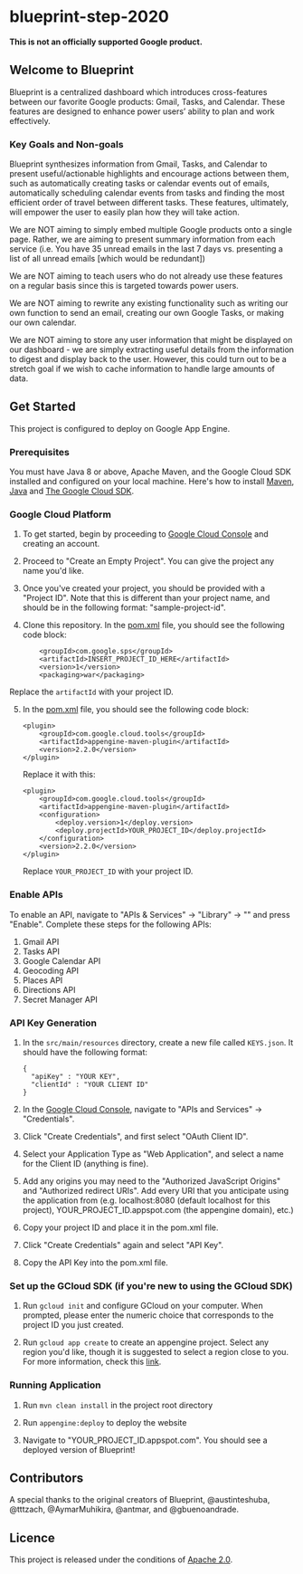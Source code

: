 # blueprint-step-2020

**This is not an officially supported Google product.**

## Welcome to Blueprint
Blueprint is a centralized dashboard which introduces cross-features between our favorite Google products: Gmail, Tasks,
and Calendar. These features are designed to enhance power users’ ability to plan and work effectively.

### Key Goals and Non-goals
Blueprint synthesizes information from Gmail, Tasks, and Calendar to present useful/actionable highlights
and encourage actions between them, such as automatically creating tasks or calendar events out of emails,
automatically scheduling calendar events from tasks and finding the most efficient order of travel between different
tasks. These features, ultimately, will empower the user to easily plan how they will take action.

We are NOT aiming to simply embed multiple Google products onto a single page.
Rather, we are aiming to present summary information from each service
(i.e. You have 35 unread emails in the last 7 days vs. presenting a list of all unread emails
[which would be redundant])

We are NOT aiming to teach users who do not already use these features on a regular basis since this is targeted towards
power users.

We are NOT aiming to rewrite any existing functionality such as writing our own function to send an email,
creating our own Google Tasks, or making our own calendar.

We are NOT aiming to store any user information that might be displayed on our dashboard -
we are simply extracting useful details from the information to digest and display back to the user.
However, this could turn out to be a stretch goal if we wish to cache information to handle large amounts of data.


## Get Started
This project is configured to deploy on Google App Engine.

### Prerequisites
You must have Java 8 or above, Apache Maven, and the Google Cloud SDK installed and configured on your local machine.
Here's how to install [Maven](https://maven.apache.org/install.html), [Java](https://java.com/en/download/help/download_options.xml)
and [The Google Cloud SDK](https://cloud.google.com/sdk/install).

### Google Cloud Platform
1) To get started, begin by proceeding to [Google Cloud Console](https://console.cloud.google.com) and creating an account.

2) Proceed to "Create an Empty Project". You can give the project any name you'd like.

3) Once you've created your project, you should be provided with a "Project ID". Note that this is different than your
project name, and should be in the following format: "sample-project-id".

4) Clone this repository. In the [pom.xml](pom.xml) file, you should see the following code block:
    ```$xslt
        <groupId>com.google.sps</groupId>
        <artifactId>INSERT_PROJECT_ID_HERE</artifactId>
        <version>1</version>
        <packaging>war</packaging>
    ```
Replace the `artifactId` with your project ID.

5) In the [pom.xml](pom.xml) file, you should see the following code block:
    ```$xslt
    <plugin>
        <groupId>com.google.cloud.tools</groupId>
        <artifactId>appengine-maven-plugin</artifactId>
        <version>2.2.0</version>
    </plugin>
    ```
   Replace it with this:
   ```$xslt
   <plugin>
       <groupId>com.google.cloud.tools</groupId>
       <artifactId>appengine-maven-plugin</artifactId>
       <configuration>
           <deploy.version>1</deploy.version>
           <deploy.projectId>YOUR_PROJECT_ID</deploy.projectId>
       </configuration>
       <version>2.2.0</version>
   </plugin>
   ```
   Replace `YOUR_PROJECT_ID` with your project ID.

### Enable APIs
To enable an API, navigate to "APIs & Services" -> "Library" -> "<The API>" and press "Enable".
Complete these steps for the following APIs:

1) Gmail API
2) Tasks API
3) Google Calendar API
4) Geocoding API
5) Places API
6) Directions API
7) Secret Manager API

### API Key Generation
1) In the `src/main/resources` directory, create a new file called `KEYS.json`. It should have the following format:
    ```$xslt
    {
      "apiKey" : "YOUR KEY",
      "clientId" : "YOUR CLIENT ID"
    }
    ```

2) In the [Google Cloud Console](https://console.cloud.google.com), navigate to "APIs and Services" -> "Credentials".

3) Click "Create Credentials", and first select "OAuth Client ID".

4) Select your Application Type as "Web Application", and select a name for the Client ID (anything is fine).

5) Add any origins you may need to the "Authorized JavaScript Origins" and "Authorized redirect URIs".
Add every URI that you anticipate using the application from (e.g. localhost:8080 (default localhost for this
project), YOUR_PROJECT_ID.appspot.com (the appengine domain), etc.)

6) Copy your project ID and place it in the pom.xml file.

7) Click "Create Credentials" again and select "API Key".

8) Copy the API Key into the pom.xml file.

### Set up the GCloud SDK (if you're new to using the GCloud SDK)
1) Run `gcloud init` and configure GCloud on your computer. When prompted, please enter the numeric choice that
corresponds to the project ID you just created.

2) Run `gcloud app create` to create an appengine project. Select any region you'd like, though it is suggested to
select a region close to you. For more information, check this [link](https://cloud.google.com/appengine/docs/locations).

### Running Application
1) Run `mvn clean install` in the project root directory

2) Run `appengine:deploy` to deploy the website

3) Navigate to "YOUR_PROJECT_ID.appspot.com". You should see a deployed version of Blueprint!

## Contributors
A special thanks to the original creators of Blueprint, @austinteshuba, @tttzach, @AymarMuhikira, @antmar,
and @gbuenoandrade.

## Licence
This project is released under the conditions of [Apache 2.0](https://www.apache.org/licenses/LICENSE-2.0).